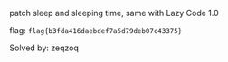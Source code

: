 patch sleep and sleeping time, same with Lazy Code 1.0

flag: `flag{b3fda416daebdef7a5d79deb07c43375}`

Solved by: zeqzoq